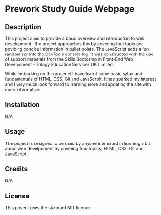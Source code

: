# Prework Study Guide Webpage

## Description

This project aims to provide a basic overview and introduction to web development.  The project approaches this by covering four topis and poviding concise information in bullet points. The JavaScript adds a fun randomiser into the DevTools console log.
It was constructed with the use of support materials from the Skills Bootcamp in Front-End Web Develpoment - Trilogy Education Services UK Limited.

While embarking on this projecet I have learnt some basic sytax and fundamentals of HTML, CSS, Git and JavaScrpit. It has sparked my interest and I very much look forward to learning more and updating the site with more information.


## Installation

N/A

## Usage

The project is designed to be used by anyone interested in learning a bit about web develpoment by covering four topics; HTML, CSS, Git and JavaScript.


## Credits

N/A

## License

This project uses the standard MIT licence
